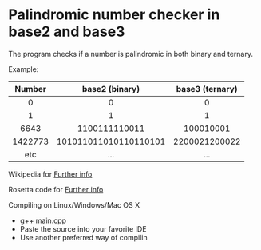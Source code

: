 # Palindromic number checker in base2 and base3
The program checks if a number is palindromic in both binary and ternary.

Example:

|     Number    | base2 (binary) | base3 (ternary) | 
| :-:           |  :-:  |   :-:  |
| 0             |   0   |    0   |
| 1             |   1   |    1   |
| 6643          | 1100111110011  | 100010001 |
| 1422773       | 101011011010110110101  | 2200021200022 |
etc | ... | ...

Wikipedia for [Further info](https://en.wikipedia.org/wiki/Bulls_and_Cowshttps://en.wikipedia.org/wiki/List_of_numeral_systems)

Rosetta code for [Further info](https://rosettacode.org/wiki/Find_palindromic_numbers_in_both_binary_and_ternary_bases)

Compiling on Linux/Windows/Mac OS X
  - g++ main.cpp
  - Paste the source into your favorite IDE
  - Use another preferred way of compilin
